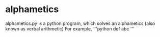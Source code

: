 # alphametics
alphametics.py is a python program, which solves an alphametics (also known as verbal arithmetic)
For example,
'''python
def abc
'''

